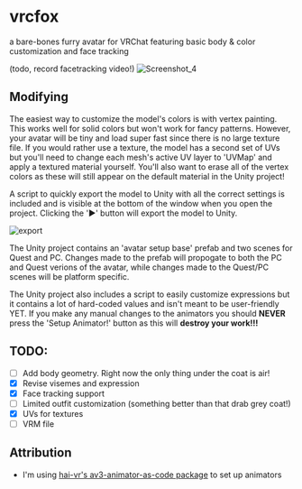 # vrcfox
a bare-bones furry avatar for VRChat featuring basic body & color customization and face tracking

(todo, record facetracking video!)
![Screenshot_4](https://github.com/cellomonster/vrcfox/assets/32079637/ac0921cf-05ab-407d-bc21-43188dd42ca3)

## Modifying

The easiest way to customize the model's colors is with vertex painting. This works well for solid colors but won't work for fancy patterns. However, your avatar will be tiny and load super fast since there is no large texture file. If you would rather use a texture, the model has a second set of UVs but you'll need to change each mesh's active UV layer to 'UVMap' and apply a textured material yourself. You'll also want to erase all of the vertex colors as these will still appear on the default material in the Unity project!

A script to quickly export the model to Unity with all the correct settings is included and is visible at the bottom of the window when you open the project. Clicking the '▶' button will export the model to Unity.

![export](https://github.com/cellomonster/vrcfox/assets/32079637/be38158c-5d4d-4c26-9fee-7168ec719684)

The Unity project contains an 'avatar setup base' prefab and two scenes for Quest and PC. Changes made to the prefab will propogate to both the PC and Quest verions of the avatar, while changes made to the Quest/PC scenes will be platform specific. 

The Unity project also includes a script to easily customize expressions but it contains a lot of hard-coded values and isn't meant to be user-friendly YET. If you make any manual changes to the animators you should **NEVER** press the 'Setup Animator!' button as this will **destroy your work!!!**

## TODO:
- [ ] Add body geometry. Right now the only thing under the coat is air!
- [X] Revise visemes and expression
- [X] Face tracking support
- [ ] Limited outfit customization (something better than that drab grey coat!)
- [X] UVs for textures
- [ ] VRM file

## Attribution
- I'm using [hai-vr's av3-animator-as-code package](https://github.com/hai-vr/av3-animator-as-code) to set up animators
